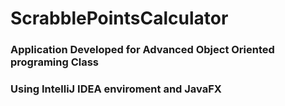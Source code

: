 # ScrabblePointsCalculator

### Application Developed for Advanced Object Oriented programing Class

### Using IntelliJ IDEA enviroment and JavaFX

